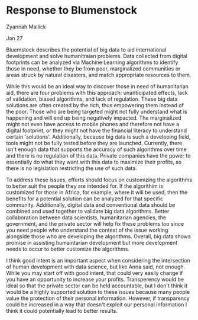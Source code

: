 # Response to Blumenstock
Zyannah Mallick

Jan 27

Bluemstock describes the potential of big data to aid international development and solve humanitraian problems. Data collected from digital footprints can be analyzed via Machine Learning algorithms to identify those in need, whether they be from poor, marginalized communities or areas struck by natural disasters, and match appropriate resources to them. 

While this would be an ideal way to discover those in need of humanitarian aid, there are four problems with this approach: unanticipated effects, lack of validation, biased algorithms, and lack of regulation. These big data solutions are often created by the rich, thus empowering them instead of the poor. Those who are being targeted might not fully understand what is happening and will end up being negatively impacted. The marginalized might not even have access to mobile phones and therefore not have a digital footprint, or they might not have the financial literacy to understand certain 'solutions'. Additionally, because big data is such a developing field, tools might not be fully tested before they are launched. Currently, there isn't enough data that supports the accuracy of such algorithms over time and there is no regulation of this data. Private companies have the power to essentially do what they want with this data to maximize their profits, as there is no legislation restricting the use of such data.

To address these issues, efforts should focus on customizing the algorithms to better suit the people they are intended for. If the algorithim is customized for those in Africa, for example, where it will be used, then the benefits for a potential solution can be analyzed for that specific community. Additionally, 
digital data and conventional data should be combined and used together to validate big data algorithms. Better collaboration between data scientists, humanitarian agencies, the government, and the private sector will help fix these problems too since you need people who understand the context of the issue working alongside those who are developing the algorithms. Overall, big data shows promise in assisting humaintarian development but more development needs to occur to better customize the algorithms. 

I think good intent is an important aspect when considering the intersection of human development with data science, but like Anna said, not enough. While you may start off with good intent, that could very easily change if you have an opportunity to increase your profits. Transperency would be ideal so that the private sector can be held accountable, but I don't think it would be a highly supported solution to these issues because many people value the protection of their personal information. However, if transparency could be increased in a way that doesn't exploit our personal information I think it could potentially lead to better results. 
